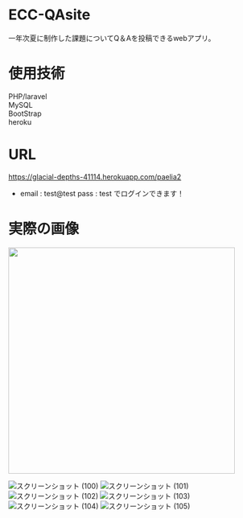 # ECC-QAsite
一年次夏に制作した課題についてQ＆Aを投稿できるwebアプリ。

# 使用技術
PHP/laravel  
MySQL  
BootStrap  
heroku  

# URL
https://glacial-depths-41114.herokuapp.com/paelia2  
* email : test@test  pass : test でログインできます！

# 実際の画像
<img src="https://user-images.githubusercontent.com/94834948/162897638-2023a045-4bc6-403a-8733-388f78a0f396.png" width="450">
          
          
          
          
![スクリーンショット (100)](https://user-images.githubusercontent.com/94834948/162897638-2023a045-4bc6-403a-8733-388f78a0f396.png)
![スクリーンショット (101)](https://user-images.githubusercontent.com/94834948/162897682-9f3f860d-dd3a-4c70-aff5-ae719d1ec649.png)
![スクリーンショット (102)](https://user-images.githubusercontent.com/94834948/162897691-152b253c-3453-4c23-8ef1-f2d7aca84898.png)
![スクリーンショット (103)](https://user-images.githubusercontent.com/94834948/162897692-4eefd38a-da3b-4e1f-a039-a4d5d479ab24.png)
![スクリーンショット (104)](https://user-images.githubusercontent.com/94834948/162897695-24a0ec1b-f7b3-4d56-bc90-3bb720b20b3c.png)
![スクリーンショット (105)](https://user-images.githubusercontent.com/94834948/162897700-d65bebab-0785-45db-b201-60db4423b6dd.png)

